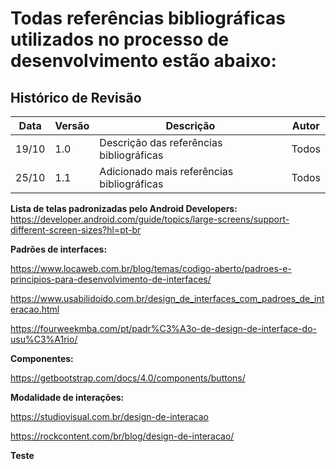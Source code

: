 # Todas referências bibliográficas utilizados no processo de desenvolvimento estão abaixo:

## Histórico de Revisão
| Data  | Versão | Descrição | Autor |
| ---   | ------ | --------- | ----- |
| 19/10 |  1.0   | Descrição das referências bibliográficas  | Todos |
| 25/10 | 1.1    | Adicionado mais referências bibliográficas| Todos | 

**Lista de telas padronizadas pelo Android Developers:** https://developer.android.com/guide/topics/large-screens/support-different-screen-sizes?hl=pt-br

**Padrões de interfaces:**

https://www.locaweb.com.br/blog/temas/codigo-aberto/padroes-e-principios-para-desenvolvimento-de-interfaces/

https://www.usabilidoido.com.br/design_de_interfaces_com_padroes_de_interacao.html

https://fourweekmba.com/pt/padr%C3%A3o-de-design-de-interface-do-usu%C3%A1rio/

**Componentes:**

https://getbootstrap.com/docs/4.0/components/buttons/

**Modalidade de interações:**

https://studiovisual.com.br/design-de-interacao

https://rockcontent.com/br/blog/design-de-interacao/

**Teste**
